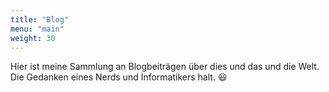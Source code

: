 ```yaml
---
title: "Blog"
menu: "main"
weight: 30
---
```


Hier ist meine Sammlung an Blogbeiträgen über dies und das und die Welt. Die Gedanken eines Nerds und Informatikers halt. :smiley:
